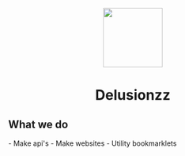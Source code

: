 <p align="center">
<img width="120px" src="https://avatars.githubusercontent.com/u/114194538?s=400&u=3c5e9bfe832fd797efc1da5ca3c46dec7f7a16a3.png">
</p>
<h1 align="center">Delusionzz</h1>
<h2 >What we do</h2>
- Make api's
- Make websites
- Utility bookmarklets
